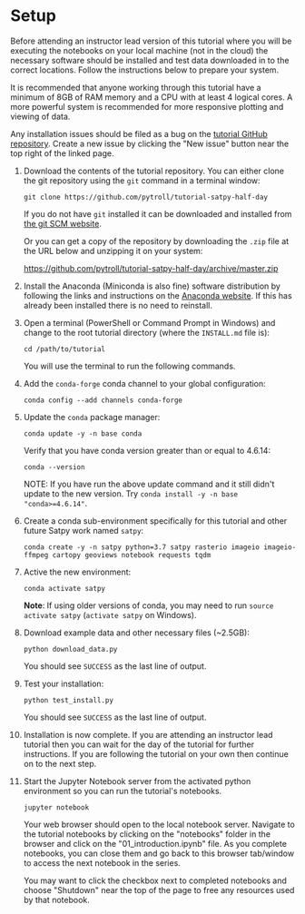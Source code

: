 # Setup

Before attending an instructor lead version of this tutorial where you will be
executing the notebooks on your local machine (not in the cloud) the necessary
software should be installed and test data downloaded in to the correct
locations. Follow the instructions below to prepare your system.

It is recommended that anyone working through this tutorial have a minimum of
8GB of RAM memory and a CPU with at least 4 logical cores. A more powerful
system is recommended for more responsive plotting and viewing of data.

Any installation issues should be filed as a bug on the
[tutorial GitHub repository](https://github.com/pytroll/tutorial-satpy-half-day/issues).
Create a new issue by clicking the "New issue" button near the top right of
the linked page.

1. Download the contents of the tutorial repository. You can either clone
   the git repository using the `git` command in a terminal window:
   
   ```shell
   git clone https://github.com/pytroll/tutorial-satpy-half-day
   ```
   
   If you do not have `git` installed it can be downloaded and installed from
   [the git SCM website](https://github.com/pytroll/tutorial-satpy-half-day).
   
   Or you can get a copy of the repository by downloading the
   `.zip` file at the URL below and unzipping it on your system:
   
   https://github.com/pytroll/tutorial-satpy-half-day/archive/master.zip

2. Install the Anaconda (Miniconda is also fine) software distribution by
   following the links and instructions on the
   [Anaconda website](https://www.anaconda.com/distribution/). If this has
   already been installed there is no need to reinstall.

3. Open a terminal (PowerShell or Command Prompt in Windows) and change to
   the root tutorial directory (where the `INSTALL.md` file is):
   
   ```shell
   cd /path/to/tutorial
   ```
    
   You will use the terminal to run the following commands.

4. Add the ``conda-forge`` conda channel to your global configuration:

   ```shell
   conda config --add channels conda-forge
   ```

5. Update the ``conda`` package manager:

   ```shell
   conda update -y -n base conda
   ```
   
   Verify that you have conda version greater than or equal to 4.6.14:
   
   ```shell
   conda --version
   ```
   
   NOTE: If you have run the above update command and it still didn't update
         to the new version. Try `conda install -y -n base "conda>=4.6.14"`.

6. Create a conda sub-environment specifically for this tutorial and other
   future Satpy work named `satpy`:

   ```shell
   conda create -y -n satpy python=3.7 satpy rasterio imageio imageio-ffmpeg cartopy geoviews notebook requests tqdm
   ```

7. Active the new environment:

   ```shell
   conda activate satpy
   ```

   **Note**: If using older versions of conda, you may need to run
   ``source activate satpy`` (``activate satpy`` on Windows).

8. Download example data and other necessary files (~2.5GB):

   ```shell
   python download_data.py
   ```

   You should see `SUCCESS` as the last line of output.


9. Test your installation:

   ```shell
   python test_install.py
   ```

   You should see `SUCCESS` as the last line of output.
   
10. Installation is now complete. If you are attending an instructor lead
    tutorial then you can wait for the day of the tutorial for further
    instructions. If you are following the tutorial on
    your own then continue on to the next step.
   
11. Start the Jupyter Notebook server from the activated python environment
    so you can run the tutorial's notebooks.

    ```shell
    jupyter notebook
    ```
    
    Your web browser should open to the local notebook server. Navigate
    to the tutorial notebooks by clicking on the "notebooks" folder in the
    browser and click on the "01_introduction.ipynb" file. As you complete
    notebooks, you can close them and go back to this browser tab/window to
    access the next notebook in the series.
    
    You may want to click the checkbox next to completed notebooks and choose
    "Shutdown" near the top of the page to free any resources used by that
    notebook.
